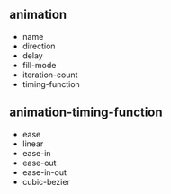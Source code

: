 ## animation
- name
- direction
- delay
- fill-mode
- iteration-count
- timing-function

## animation-timing-function
- ease
- linear
- ease-in
- ease-out
- ease-in-out
- cubic-bezier